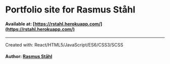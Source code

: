 
# Portfolio site for Rasmus Ståhl

#### Available at: [https://rstahl.herokuapp.com/](https://rstahl.herokuapp.com/)
___

Created with: React/HTML5/JavaScript/ES6/CSS3/SCSS

#### Author: [Rasmus Ståhl](https://github.com/Mt-Rasmus)
